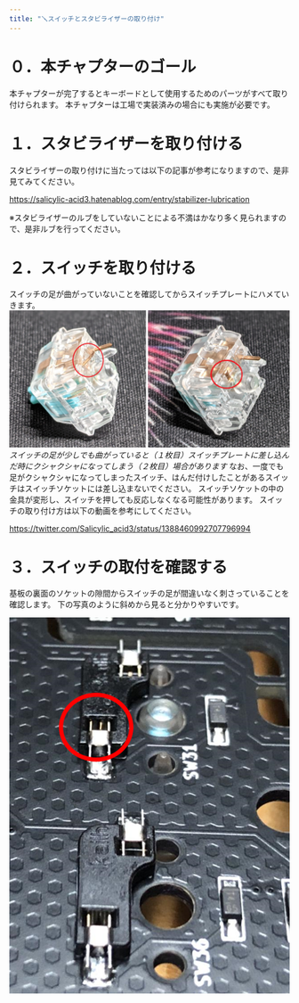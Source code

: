 ```yaml
---
title: "🪛スイッチとスタビライザーの取り付け"
---
```


# ０．本チャプターのゴール

本チャプターが完了するとキーボードとして使用するためのパーツがすべて取り付けられます。
本チャプターは工場で実装済みの場合にも実施が必要です。

# １．スタビライザーを取り付ける

スタビライザーの取り付けに当たっては以下の記事が参考になりますので、是非見てみてください。

https://salicylic-acid3.hatenablog.com/entry/stabilizer-lubrication

※スタビライザーのルブをしていないことによる不満はかなり多く見られますので、是非ルブを行ってください。

# ２．スイッチを取り付ける

スイッチの足が曲がっていないことを確認してからスイッチプレートにハメていきます。
![](/images/gl516build/5-2_switch-1.png)
*スイッチの足が少しでも曲がっていると（１枚目）スイッチプレートに差し込んだ時にクシャクシャになってしまう（２枚目）場合があります*
なお、一度でも足がクシャクシャになってしまったスイッチ、はんだ付けしたことがあるスイッチはスイッチソケットには差し込まないでください。
スイッチソケットの中の金具が変形し、スイッチを押しても反応しなくなる可能性があります。
スイッチの取り付け方は以下の動画を参考にしてください。

https://twitter.com/Salicylic_acid3/status/1388460992707796994

# ３．スイッチの取付を確認する
基板の裏面のソケットの隙間からスイッチの足が間違いなく刺さっていることを確認します。
下の写真のように斜めから見ると分かりやすいです。

![](/images/gl516build/5-3_switch-2.png)

